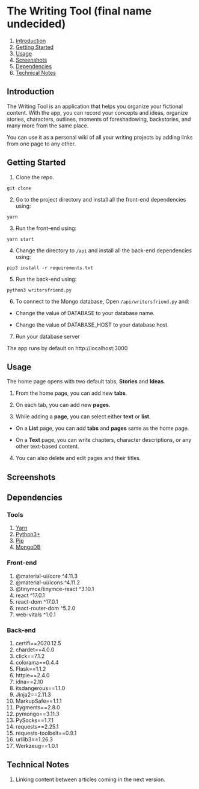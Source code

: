 # The Writing Tool (final name undecided)

1. [Introduction](#introduction)
2. [Getting Started](#getting-started)
3. [Usage](#usage)
4. [Screenshots](#screenshots)
5. [Dependencies](#dependencies)
6. [Technical Notes](#technical-notes)

## Introduction

The Writing Tool is an application that helps you organize your fictional content. With the app, you can record your concepts and ideas, organize stories, characters, outlines, moments of foreshadowing, backstories, and many more from the same place.

You can use it as a personal wiki of all your writing projects by adding links from one page to any other.

## Getting Started

1. Clone the repo.

  `git clone`

2. Go to the project directory and install all the front-end dependencies using:

  `yarn`

3. Run the front-end using:

  `yarn start`

4. Change the directory to `/api` and install all the back-end dependencies using:

  `pip3 install -r requirements.txt`

5. Run the back-end using:

  `python3 writersfriend.py`

6. To connect to the Mongo database, Open `/api/writersfriend.py` and:

  - Change the value of DATABASE to your database name.

  - Change the value of DATABASE_HOST to your database host.

7. Run your database server

The app runs by default on http://localhost:3000

## Usage

The home page opens with two default tabs, **Stories** and **Ideas**.

1. From the home page, you can add new **tabs**.

2. On each tab, you can add new **pages**.

3. While adding a **page**, you can select either **text** or **list**.

  - On a **List** page, you can add **tabs** and **pages** same as the home page.

  - On a **Text** page, you can write chapters, character descriptions, or any other text-based content.

4. You can also delete and edit pages and their titles.

## Screenshots

## Dependencies

### Tools

1. [Yarn](https://yarnpkg.com/)
2. [Python3+](https://www.python.org/downloads/)
3. [Pip](https://pip.pypa.io/en/stable/)
4. [MongoDB](https://www.mongodb.com/)

### Front-end

1. @material-ui/core ^4.11.3
2. @material-ui/icons ^4.11.2
3. @tinymce/tinymce-react ^3.10.1
4. react ^17.0.1
5. react-dom ^17.0.1
6. react-router-dom ^5.2.0
7. web-vitals ^1.0.1

### Back-end

1. certifi==2020.12.5
2. chardet==4.0.0
3. click==7.1.2
4. colorama==0.4.4
5. Flask==1.1.2
6. httpie==2.4.0
7. idna==2.10
8. itsdangerous==1.1.0
9. Jinja2==2.11.3
10. MarkupSafe==1.1.1
11. Pygments==2.8.0
12. pymongo==3.11.3
13. PySocks==1.7.1
14. requests==2.25.1
15. requests-toolbelt==0.9.1
16. urllib3==1.26.3
17. Werkzeug==1.0.1

## Technical Notes

1. Linking content between articles coming in the next version.
